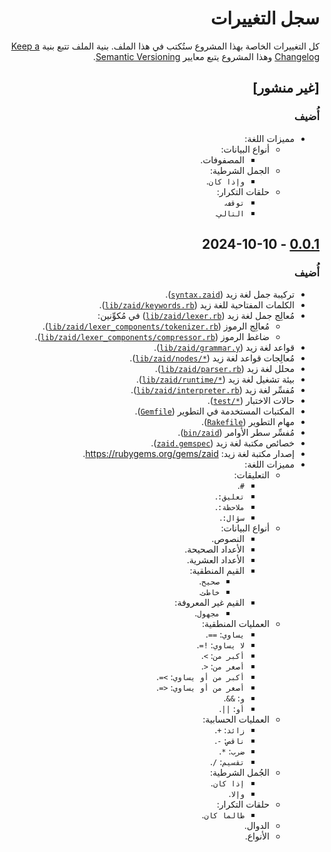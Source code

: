 <h1 dir="rtl">سجل التغييرات</h1>

<p dir="rtl">كل التغييرات الخاصة بهذا المشروع ستُكتب في هذا الملف. بنية الملف تتبع بنية <a href="https://keepachangelog.com/en/1.1.0">Keep a Changelog</a> وهذا المشروع يتبع معايير <a href="https://semver.org/spec/v2.0.0.html">Semantic Versioning</a>.</p>

<h2 dir="rtl">[غير منشور]</h2>

<h3 dir="rtl">أُضيف</h3>

<ul dir="rtl">
  <li>مميزات اللغة:
    <ul>
      <li>أنواع البيانات:
        <ul>
          <li>المصفوفات.</li>
        </ul>
      </li>
      <li>الجمل الشرطية:
        <ul>
          <li><code>وإذا كان</code>.</li>
        </ul>
      </li>
      <li>حلقات التكرار:
        <ul>
          <li><code>توقف</code>.</li>
          <li><code>التالي</code>.</li>
        </ul>
      </li>
    </ul>
  </li>
</ul>

<h2 dir="rtl"><a href="https://github.com/Zaid-Programming-Language/zaid-lang/releases/tag/0.0.1">0.0.1</a> - 2024-10-10</h2>

<h3 dir="rtl">أُضيف</h3>

<ul dir="rtl">
  <li>تركيبة جمل لغة زيد (<a href="syntax.zaid"><code dir="ltr">syntax.zaid</code></a>).</li>
  <li>الكلمات المفتاحية للغة زيد (<a href="lib/zaid/keywords.rb"><code dir="ltr">lib/zaid/keywords.rb</code></a>).</li>
  <li>مُعالِج جمل لغة زيد (<a href="lib/zaid/lexer.rb"><code dir="ltr">lib/zaid/lexer.rb</code></a>) في مُكوِّنين:
    <ul>
      <li>مُعالِج الرموز (<a href="lib/zaid/lexer_components/tokenizer.rb"><code dir="ltr">lib/zaid/lexer_components/tokenizer.rb</code></a>).</li>
      <li>ضاغط الرموز (<a href="lib/zaid/lexer_components/compressor.rb"><code dir="ltr">lib/zaid/lexer_components/compressor.rb</code></a>).</li>
    </ul>
  </li>
  <li>قواعد لغة زيد (<a href="lib/zaid/grammar.y"><code dir="ltr">lib/zaid/grammar.y</code></a>).</li>
  <li>مُعالِجات قواعد لغة زيد (<a href="lib/zaid/nodes/*"><code dir="ltr">lib/zaid/nodes/*</code></a>).</li>
  <li>محلل لغة زيد (<a href="lib/zaid/parser.rb"><code dir="ltr">lib/zaid/parser.rb</code></a>).</li>
  <li>بيئة تشغيل لغة زيد (<a href="lib/zaid/runtime/*"><code dir="ltr">lib/zaid/runtime/*</code></a>).</li>
  <li>مُفسِّر لغة زيد (<a href="lib/zaid/interpreter.rb"><code dir="ltr">lib/zaid/interpreter.rb</code></a>).</li>
  <li>حالات الاختبار (<a href="test/*"><code dir="ltr">test/*</code></a>).</li>
  <li>المكتبات المستخدمة في التطوير (<a href="Gemfile"><code dir="ltr">Gemfile</code></a>).</li>
  <li>مهام التطوير (<a href="Rakefile"><code dir="ltr">Rakefile</code></a>).</li>
  <li>مُفسِّر سطر الأوامر (<a href="bin/zaid"><code dir="ltr">bin/zaid</code></a>).</li>
  <li>خصائص مكتبة لغة زيد (<a href="zaid.gemspec"><code dir="ltr">zaid.gemspec</code></a>).</li>
  <li>إصدار مكتبة لغة زيد: <a href="https://rubygems.org/gems/zaid">https://rubygems.org/gems/zaid</a>.</li>
  <li>مميزات اللغة:
    <ul>
      <li>التعليقات:
        <ul>
          <li><code>#</code>.</li>
          <li><code>تعليق:</code>.</li>
          <li><code>ملاحظة:</code>.</li>
          <li><code>سؤال:</code>.</li>
        </ul>
      </li>
      <li>أنواع البيانات:
        <ul>
          <li>النصوص.</li>
          <li>الأعداد الصحيحة.</li>
          <li>الأعداد العشرية.</li>
          <li>القيم المنطقية:
            <ul>
              <li><code>صحيح</code>.</li>
              <li><code>خاطئ</code>.</li>
            </ul>
          </li>
          <li>القيم غير المعروفة:
            <ul>
              <li><code>مجهول</code>.</li>
            </ul>
          </li>
        </ul>
      </li>
      <li>العمليات المنطقية:
        <ul>
          <li><code>يساوي</code>: <code>==</code>.</li>
          <li><code>لا يساوي</code>: <code>!=</code>.</li>
          <li><code>أكبر من</code>: <code>></code>.</li>
          <li><code>أصغر من</code>: <code><</code>.</li>
          <li><code>أكبر من أو يساوي</code>: <code>>=</code>.</li>
          <li><code>أصغر من أو يساوي</code>: <code><=</code>.</li>
          <li><code>و</code>: <code>&&</code>.</li>
          <li><code>أو</code>: <code>||</code>.</li>
        </ul>
      </li>
      <li>العمليات الحسابية:
        <ul>
          <li><code>زائد</code>: <code>+</code>.</li>
          <li><code>ناقص</code>: <code>-</code>.</li>
          <li><code>ضرب</code>: <code>*</code>.</li>
          <li><code>تقسيم</code>: <code>/</code>.</li>
        </ul>
      </li>
      <li>الجُمل الشرطية:
        <ul>
          <li><code>إذا كان</code>.</li>
          <li><code>وإلا</code>.</li>
        </ul>
      </li>
      <li>حلقات التكرار:
        <ul>
          <li><code>طالما كان</code>.</li>
        </ul>
      </li>
      <li>الدوال.</li>
      <li>الأنواع.</li>
    </ul>
  </li>
</ul>
